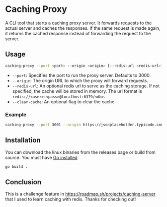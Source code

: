 # Caching Proxy

A CLI tool that starts a caching proxy server. It forwards requests to the actual server and caches the responses. If the same request is made again, it returns the cached response instead of forwarding the request to the server.

## Usage

``` bash
caching-proxy --port <port> --origin <origin> [--redis-url <redis-url>] [--clear-cache]
```

- `--port`: Specifies the port to run the proxy server. Defaults to 3000.
- `--origin`: The origin URL to which the proxy will forward requests.
- `--redis-url`: An optional redis url to serve as the caching storage. If not specified, the cache will be stored in memory. The url format is `redis://<user>:<pass>@localhost:6379/<db>`.
- `--clear-cache`: An optional flag to clear the cache.

### Example

``` bash
caching-proxy --port 3001 --origin https://jsonplaceholder.typicode.com
```

## Installation

You can download the linux binaries from the releases page or build from source. You must have [Go installed](https://go.dev/doc/install)

``` bash
go build .
```

## Conclusion

This is a challenge feature in <https://roadmap.sh/projects/caching-server> that I used to learn caching with redis. Thanks for checking out!
